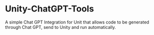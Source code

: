 # Unity-ChatGPT-Tools
A simple Chat GPT Integration for Unit that allows code to be generated through Chat GPT, send to Unity and run automatically.
